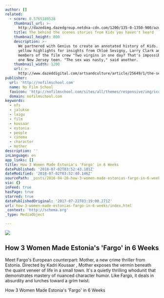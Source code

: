 ```yaml
---
author: []
related:
  - score: 0.5765189528
    thumbnail_url: >-
      http://dazedimg.dazedgroup.netdna-cdn.com/1200/135-0-1350-900/azure/dazed-prod/1130/1/1131516.jpg
    title: The behind the scenes stories from Kids you haven't heard
    thumbnail_height: 800
    description: >-
      We partnered with Genius to create an annotated history of Kids. Click the
      yellow highlights for insights from Chloë Sevigny, Larry Clark and key
      members of the film crew "Two virgins in one day? That's impossible," said
      one New Jersey teen. "The sex was nasty," said another.
    thumbnail_width: 1200
    url: >-
      http://www.dazeddigital.com/artsandculture/article/25649/1/the-secret-history-of-kids
publisher:
  url: 'http://nofilmschool.com'
  name: No Film School
  favicon: 'http://nofilmschool.com/sites/all/themes/responsive/img/icons/favicon.ico'
  domain: nofilmschool.com
keywords:
  - nfs
  - jalukse
  - laigu
  - film
  - kousaar
  - estonia
  - people
  - cinema
  - character
  - mother
description: ''
inLanguage: en
app_links: []
title: How 3 Women Made Estonia's 'Fargo' in 6 Weeks
datePublished: '2018-07-02T03:52:43.101Z'
dateModified: '2018-07-02T03:52:40.146Z'
sourcePath: _posts/2016-04-20-how-3-women-made-estonias-fargo-in-6-weeks.md
via: {}
inFeed: true
hasPage: true
starred: true
datePublishedOriginal: '2017-07-22T03:19:00.271Z'
url: how-3-women-made-estonias-fargo-in-6-weeks/index.html
_context: 'http://schema.org'
_type: MediaObject

---
```

<article style=""><img src="https://s3-us-west-2.amazonaws.com/the-grid-img/p/171a79a5982feeffe1f41210ac638b99895feb89.jpg" /><h1>How 3 Women Made Estonia's 'Fargo' in 6 Weeks</h1><p>Meet Fargo's European counterpart: Mother, a new crime thriller from Estonia. Directed by Kadri Kousaar , Mother exposes the vermin beneath the quaint veneer of life in a small town. It's a quietly thrilling whodunit that demonstrates mastery of nuanced character humor. Like Fargo, it deals in absurdity and lurches toward a grim twist.</p></article>

How 3 Women Made Estonia's 'Fargo' in 6 Weeks